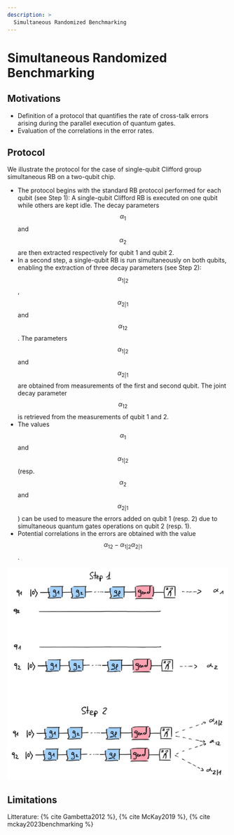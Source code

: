 ```yaml
---
description: >
  Simultaneous Randomized Benchmarking
---
```


# Simultaneous Randomized Benchmarking

## Motivations
- Definition of a protocol that quantifies the rate of cross-talk errors arising during the parallel execution of quantum gates.
- Evaluation of the correlations in the error rates.

## Protocol
We illustrate the protocol for the case of single-qubit Clifford group simultaneous RB on a two-qubit chip.
- The protocol begins with the standard RB protocol performed for each qubit (see Step 1): A single-qubit Clifford RB is executed on one qubit while others are kept idle. The decay parameters $$\alpha_1$$ and $$\alpha_2$$ are then extracted respectively for qubit 1 and qubit 2. 
- In a second step, a single-qubit RB is run simultaneously on both qubits, enabling the extraction of three decay parameters (see Step 2): $$\alpha_{1 \vert 2}$$, $$\alpha_{2 \vert 1}$$ and $$\alpha_{12}$$. The parameters $$\alpha_{1 \vert 2}$$ and $$\alpha_{2 \vert 1}$$ are obtained from measurements of the first and second qubit. The joint decay parameter $$\alpha_{12}$$ is retrieved from the measurements of qubit 1 and 2.
- The values $$\alpha_{1}$$ and $$\alpha_{1 \vert 2}$$ (resp. $$\alpha_{2}$$ and $$\alpha_{2 \vert 1}$$) can be used to measure the errors added on qubit 1 (resp. 2) due to simultaneous quantum gates operations on qubit 2 (resp. 1). 
- Potential correlations in the errors are obtained with the value $$\alpha_{12} -\alpha_{1 \vert 2} \alpha_{2 \vert 1}$$.

<div class="center">
  <img src="/img/system-level-benchmark/randomized/RB-simultaneous.png" class="img-medium" alt="Quantum circuit associated to the simultaneous randomized benchmarking protocol"/>
</div>

## Limitations

<!-- Add something on the limitations -->

<!-- 
### Protocol Assumptions

- Quantum noise can be represented by a quantum operation that do not depend on the choice of the unitary.
- Quantum noise has low variations in error-rate over the gate set.
- The correlation time of the environment is much longer than the time of a single operation.
- Randomization depolarize the noise (Clifford gates have the property of depolarizing the noise). It avoids to use the self-inversion.
- The depolarization probability of $$\frac{\pi}{2}$$ pulses does not depend on the previous pulse in the calculation.
-->


Litterature: {% cite Gambetta2012 %}, {% cite McKay2019 %}, {% cite mckay2023benchmarking %}